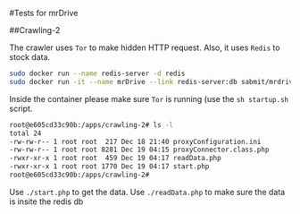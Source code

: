 #Tests for mrDrive

##Crawling-2

The crawler uses ```Tor``` to make hidden HTTP request.
Also, it uses ```Redis``` to stock data.

```sh
sudo docker run --name redis-server -d redis
sudo docker run -it --name mrDrive --link redis-server:db sabmit/mrdrive
```

Inside the container please make sure ```Tor``` is running (use the ```sh startup.sh``` script.

```sh
root@e605cd33c90b:/apps/crawling-2# ls -l
total 24
-rw-rw-r-- 1 root root  217 Dec 18 21:40 proxyConfiguration.ini
-rw-rw-r-- 1 root root 8281 Dec 19 04:15 proxyConnector.class.php
-rwxr-xr-x 1 root root  459 Dec 19 04:17 readData.php
-rwxr-xr-x 1 root root 1770 Dec 19 04:17 start.php
root@e605cd33c90b:/apps/crawling-2#
```

Use ```./start.php``` to get the data.
Use ```./readData.php``` to make sure the data is insite the redis db
